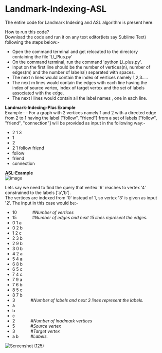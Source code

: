 # Landmark-Indexing-ASL
The entire code for Landmark Indexing and ASL algorithm is present here.

How to run this code? </br>
Download the code and run it on any text editor(lets say Sublime Text) following the steps below:-
- Open the command terminal and get relocated to the directory containing the file 'LI_Plus.py'
- On the command terminal, run the command 'python Li_plus.py'.
- Input on the first line should be the number of vertices(n), number of edges(m) and the number of labels(l) separated with spaces.
- The next n lines would contain the index of vertices namely 1,2,3.....
- The next m lines would contain the edges with each line having the index of source vertex, index of target vertex and the set of labels associated with the edge.
- The next l lines would contain all the label names , one in each line.

**Landmark-Indexing-Plus Example** </br>
Example : - For a graph with 2 vertices namely 1 and 2 with a directed edge from 2 to 1 having the label ["follow", "friend"] from a set of labels ["follow", "friend", "connection"] will be provided as input in the following way:-

- 2 1 3
- 1
- 2
- 2 1 follow friend
- follow
- friend
- connection

**ASL-Example** </br>
![image](https://user-images.githubusercontent.com/66168933/129321351-0d7e4bbb-fa50-4617-9f2e-cc01b32c2d7e.png)

Lets say we need to find the query that vertex '6' reaches to vertex '4' constrained to the labels ['a','b']. </br>
The vertices are indexed from '0' instead of 1, so vertex '3' is given as input '2'.
The input in this case would be:-

- 10 &nbsp; &nbsp; &nbsp; &nbsp; &nbsp; &nbsp; #*Number of vertices*
- 15 &nbsp; &nbsp; &nbsp; &nbsp; &nbsp; &nbsp; #*Number of edges and next 15 lines represent the edges.*
- 0 1 a  
- 0 2 b
- 1 2 c
- 2 3 b
- 2 9 b
- 3 0 b
- 4 2 a
- 5 4 a
- 6 8 b
- 6 5 c
- 7 4 c
- 7 9 a
- 7 6 b
- 8 5 c
- 8 7 b
- 3 &nbsp; &nbsp; &nbsp; &nbsp; &nbsp; &nbsp; #*Number of labels and next 3 lines represent the labels.*
- a    
- b    
- c
- 2 &nbsp; &nbsp; &nbsp; &nbsp; &nbsp; &nbsp; #*Number of lnadmark vertices*
- 5 &nbsp; &nbsp; &nbsp; &nbsp; &nbsp; &nbsp; #*Source vertex*
- 3 &nbsp; &nbsp; &nbsp; &nbsp; &nbsp; &nbsp; #*Target vertex*
- a b &nbsp; &nbsp; &nbsp; &nbsp; &nbsp;#*Labels.*

![Screenshot (125)](https://user-images.githubusercontent.com/66168933/129329966-a21597cf-3341-4ac2-8f09-2e49d687e0f9.png)






 


